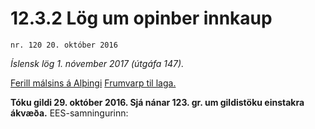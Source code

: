 # 12.3.2 Lög um opinber innkaup

`nr. 120 20. október 2016`

_Íslensk lög 1. nóvember 2017 (útgáfa 147)._

[Ferill málsins á Alþingi](https://www.althingi.is/thingstorf/thingmalalistar-eftir-thingum/ferill/?ltg=145&mnr=665)
[Frumvarp til laga.](https://www.althingi.is/altext/145/s/1093.html)

**Tóku gildi 29. október 2016. Sjá nánar 123. gr. um gildistöku einstakra ákvæða.**
EES-samningurinn:

